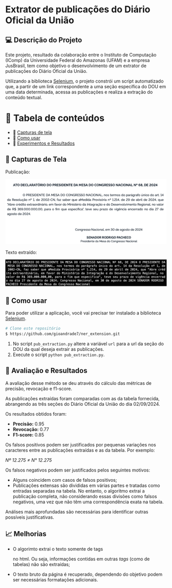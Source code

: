 # Extrator de publicações do Diário Oficial da União 

## 💻 Descrição do Projeto
Este projeto, resultado da colaboração entre o Instituto de Computação (IComp) da Universidade Federal do Amazonas (UFAM) e a empresa JusBrasil, tem como objetivo o desenvolvimento de um extrator de publicações do Diário Oficial da União.

Utilizando a biblioteca [Selenium](https://www.selenium.dev/), o projeto constrói um script automatizado que, a partir de um link correspondente a uma seção específica do DOU em uma data determinada, acessa as publicações e realiza a extração do conteúdo textual.

🏁 Tabela de conteúdos
=================
<!--ts-->
   * 🔘 [Capturas de tela](#-capturas-de-tela)
   * 🔘 [Como usar](#-como-usar)
   * 🔘 [Experimentos e Resultados](#-experimentos-e-resultados)
<!--te-->

## 📸 Capturas de Tela

Publicação: 
<p align="center">
  <img src="./pub.png" />
</p>

Texto extraído:
<p align="center">
  <img src="./texto.png" />
</p>

## 📖 Como usar

Para poder utilizar a aplicação, você vai precisar ter instalado a biblioteca [Selenium](https://www.selenium.dev/).

```bash
# Clone este repositório
$ https://github.com/gioandrade7/ner_extension.git
```

1. No script `pub_extraction.py` altere a variável `url` para a url da seção do DOU da qual deseja extrair as publicações.
2. Execute o script `python pub_extraction.py`.

## 🔬 Avaliação e Resultados

A avaliação desse método se deu através do cálculo das métricas de precisão, revocação e f1-score. 

As publicações extraídas foram comparadas com as da tabela fornecida, abrangendo as três seções do Diário Oficial da União do dia 02/09/2024.

Os resultados obtidos foram:

- **Precisão:** 0.95
- **Revocação:** 0.77
- **F1-score:** 0.85

Os falsos positivos podem ser justificados por pequenas variações nos caracteres entre as publicações extraídas e as da tabela. Por exemplo:

*Nº 12.275 ≠ N° 12.275*

Os falsos negativos podem ser justificados pelos seguintes motivos:

- Alguns coincidem com casos de falsos positivos;
- Publicações extensas são divididas em várias partes e tratadas como entradas separadas na tabela. No entanto, o algoritmo extrai a publicação completa, não considerando essas divisões como falsos negativos, uma vez que não têm uma correspondência exata na tabela.

Análises mais aprofundadas são necessárias para identificar outras possíveis justificativas.

## 📈 Melhorias

- O algorimto extrai o texto somente de tags <p> no html. Ou seja, informações contidas em outras *tags* (como de tabelas) não são extraídas;  
- O texto bruto da página é recuperado, dependendo do objetivo podem ser necessárias formatações adicionais.


 



